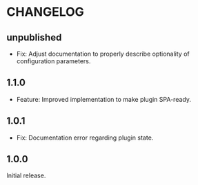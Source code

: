 # CHANGELOG

## unpublished

- Fix: Adjust documentation to properly describe optionality of configuration parameters.

## 1.1.0

- Feature: Improved implementation to make plugin SPA-ready.

## 1.0.1

- Fix: Documentation error regarding plugin state.

## 1.0.0

Initial release.
